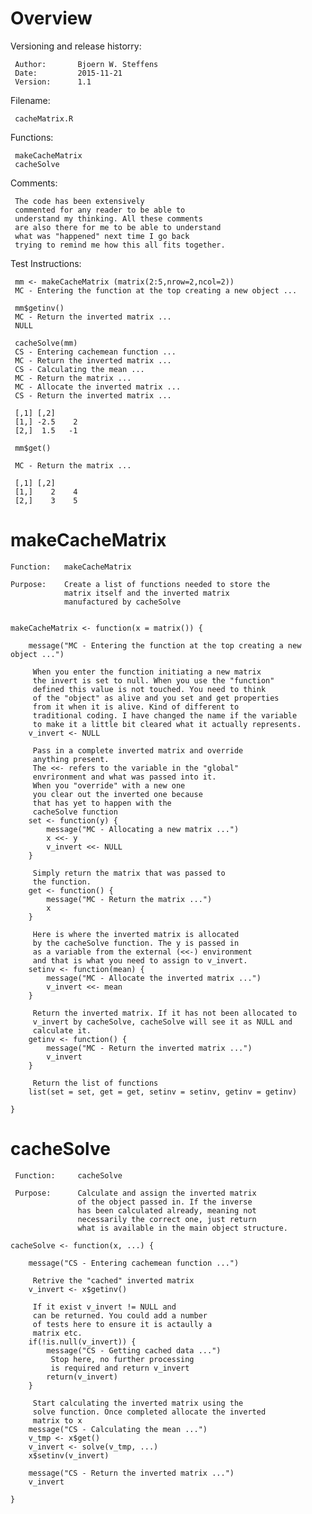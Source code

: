# Overview

Versioning and release historry:

     Author:       Bjoern W. Steffens
     Date:         2015-11-21
     Version:      1.1
     
 Filename:     
 
     cacheMatrix.R

 Functions:
 
     makeCacheMatrix
     cacheSolve

 Comments:     
 
     The code has been extensively
     commented for any reader to be able to
     understand my thinking. All these comments
     are also there for me to be able to understand
     what was "happened" next time I go back
     trying to remind me how this all fits together.

 Test Instructions:

     mm <- makeCacheMatrix (matrix(2:5,nrow=2,ncol=2))
     MC - Entering the function at the top creating a new object ...

     mm$getinv()
     MC - Return the inverted matrix ...
     NULL
     
     cacheSolve(mm)
     CS - Entering cachemean function ...
     MC - Return the inverted matrix ...
     CS - Calculating the mean ...
     MC - Return the matrix ...
     MC - Allocate the inverted matrix ...
     CS - Return the inverted matrix ...
     
     [,1] [,2]
     [1,] -2.5    2
     [2,]  1.5   -1
     
     mm$get()
     
     MC - Return the matrix ...
     
     [,1] [,2]
     [1,]    2    4
     [2,]    3    5
     

# makeCacheMatrix

    Function:   makeCacheMatrix
    
    Purpose:    Create a list of functions needed to store the 
                matrix itself and the inverted matrix
                manufactured by cacheSolve


    makeCacheMatrix <- function(x = matrix()) {
        
        message("MC - Entering the function at the top creating a new object ...")
        
         When you enter the function initiating a new matrix
         the invert is set to null. When you use the "function"
         defined this value is not touched. You need to think
         of the "object" as alive and you set and get properties
         from it when it is alive. Kind of different to 
         traditional coding. I have changed the name if the variable
         to make it a little bit cleared what it actually represents.
        v_invert <- NULL
        
         Pass in a complete inverted matrix and override
         anything present.
         The <<- refers to the variable in the "global"
         envrironment and what was passed into it.
         When you "override" with a new one
         you clear out the inverted one because
         that has yet to happen with the
         cacheSolve function
        set <- function(y) {
            message("MC - Allocating a new matrix ...")
            x <<- y
            v_invert <<- NULL
        }
        
         Simply return the matrix that was passed to
         the function.
        get <- function() {
            message("MC - Return the matrix ...")
            x
        }
        
         Here is where the inverted matrix is allocated
         by the cacheSolve function. The y is passed in 
         as a variable from the external (<<-) environment
         and that is what you need to assign to v_invert.
        setinv <- function(mean) {
            message("MC - Allocate the inverted matrix ...")
            v_invert <<- mean
        }
        
         Return the inverted matrix. If it has not been allocated to
         v_invert by cacheSolve, cacheSolve will see it as NULL and
         calculate it.
        getinv <- function() {
            message("MC - Return the inverted matrix ...")
            v_invert
        }
        
         Return the list of functions
        list(set = set, get = get, setinv = setinv, getinv = getinv)
        
    }

# cacheSolve


     Function:     cacheSolve
    
     Purpose:      Calculate and assign the inverted matrix
                   of the object passed in. If the inverse
                   has been calculated already, meaning not
                   necessarily the correct one, just return
                   what is available in the main object structure.

    cacheSolve <- function(x, ...) {
      
        message("CS - Entering cachemean function ...")
        
         Retrive the "cached" inverted matrix
        v_invert <- x$getinv()
        
         If it exist v_invert != NULL and
         can be returned. You could add a number
         of tests here to ensure it is actaully a 
         matrix etc.
        if(!is.null(v_invert)) {
            message("CS - Getting cached data ...")
             Stop here, no further processing
             is required and return v_invert
            return(v_invert)
        }
        
         Start calculating the inverted matrix using the 
         solve function. Once completed allocate the inverted 
         matrix to x
        message("CS - Calculating the mean ...")
        v_tmp <- x$get()
        v_invert <- solve(v_tmp, ...)
        x$setinv(v_invert)
        
        message("CS - Return the inverted matrix ...")
        v_invert
        
    }




